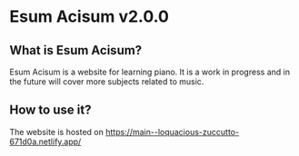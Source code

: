 # Esum Acisum v2.0.0

## What is Esum Acisum?

Esum Acisum is a website for learning piano. It is a work in progress and in the future will cover more subjects related to music.

## How to use it?

The website is hosted on https://main--loquacious-zuccutto-671d0a.netlify.app/
